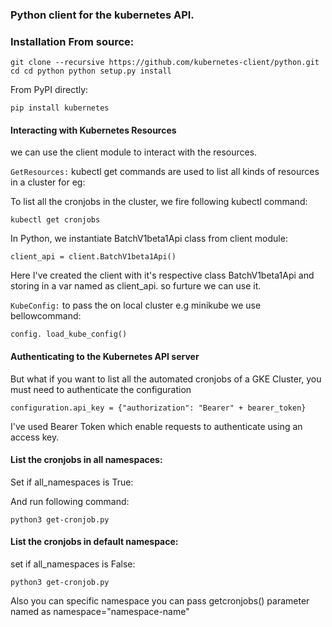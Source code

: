 ### Python client for the kubernetes API.

### Installation From source:

`git clone --recursive https://github.com/kubernetes-client/python.git cd
 cd python
 python setup.py install`

 From PyPI directly:

`pip install kubernetes`

#### Interacting with Kubernetes Resources

we can use the client module to interact with the resources. 

`GetResources:` kubectl get commands are used to list all kinds of resources in a cluster for eg:

To list all the cronjobs in the cluster, we fire following kubectl command:

```kubectl get cronjobs``` 

In Python, we instantiate BatchV1beta1Api class from client module:

`client_api = client.BatchV1beta1Api()`

Here I've created the client with it's respective class BatchV1beta1Api
and storing in a var named as client_api. so furture we can use it.

`KubeConfig:` to pass the on local cluster e.g minikube we use bellowcommand: 

`config. load_kube_config()`

#### Authenticating to the Kubernetes API server

But what if you want to list all the automated cronjobs of a GKE Cluster, you must need to authenticate the configuration

`configuration.api_key = {"authorization": "Bearer" + bearer_token}` 

I've used Bearer Token which enable requests to authenticate using an access key.

#### List the cronjobs in all namespaces:

Set if all_namespaces is True:

And run following command:

`python3 get-cronjob.py`

#### List the cronjobs in default namespace:

set if all_namespaces is False:

`python3 get-cronjob.py`

Also you can  specific namespace you can pass getcronjobs() parameter named as namespace="namespace-name"

